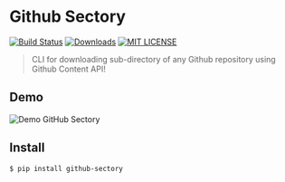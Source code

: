 # Github Sectory

[![Build Status](https://travis-ci.org/amarlearning/Github-Sectory.svg?branch=master)](https://travis-ci.org/amarlearning/Github-Sectory/)
[![Downloads](https://pepy.tech/badge/github-sectory)](https://pepy.tech/project/github-sectory)
[![MIT LICENSE](https://img.shields.io/pypi/l/pyzipcode-cli.svg)](http://amarlearning.mit-license.org/)

> CLI for downloading sub-directory of any Github repository using Github Content API!

## Demo

![Demo GitHub Sectory](https://www.amarpandey.me/projects/images/github-sectory.gif)

## Install

```
$ pip install github-sectory
```
